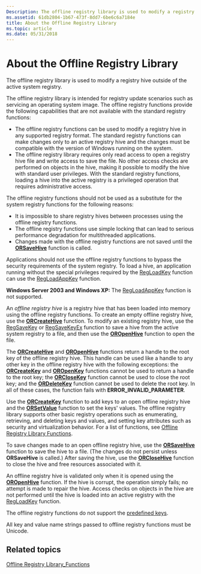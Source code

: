 ```yaml
---
Description: The offline registry library is used to modify a registry hive outside of the active system registry.
ms.assetid: 61db2804-1b67-473f-8dd7-6be6c6a7184e
title: About the Offline Registry Library
ms.topic: article
ms.date: 05/31/2018
---
```


# About the Offline Registry Library

The offline registry library is used to modify a registry hive outside of the active system registry.

The offline registry library is intended for registry update scenarios such as servicing an operating system image. The offline registry functions provide the following capabilities that are not available with the standard registry functions:

-   The offline registry functions can be used to modify a registry hive in any supported registry format. The standard registry functions can make changes only to an active registry hive and the changes must be compatible with the version of Windows running on the system.
-   The offline registry library requires only read access to open a registry hive file and write access to save the file. No other access checks are performed on objects in the hive, making it possible to modify the hive with standard user privileges. With the standard registry functions, loading a hive into the active registry is a privileged operation that requires administrative access.

The offline registry functions should not be used as a substitute for the system registry functions for the following reasons:

-   It is impossible to share registry hives between processes using the offline registry functions.
-   The offline registry functions use simple locking that can lead to serious performance degradation for multithreaded applications.
-   Changes made with the offline registry functions are not saved until the [**ORSaveHive**](orsavehive.md) function is called.

Applications should not use the offline registry functions to bypass the security requirements of the system registry. To load a hive, an application running without the special privileges required by the [RegLoadKey](https://go.microsoft.com/fwlink/p/?linkid=128789) function can use the [RegLoadAppKey](https://go.microsoft.com/fwlink/p/?linkid=128790) function.

**Windows Server 2003 and Windows XP:** The [RegLoadAppKey](https://go.microsoft.com/fwlink/p/?linkid=128790) function is not supported.

An *offline registry hive* is a registry hive that has been loaded into memory using the offline registry functions. To create an empty offline registry hive, use the [**ORCreateHive**](orcreatehive.md) function. To modify an existing registry hive, use the [RegSaveKey](https://go.microsoft.com/fwlink/p/?linkid=128786) or [RegSaveKeyEx](https://go.microsoft.com/fwlink/p/?linkid=128787) function to save a hive from the active system registry to a file, and then use the [**OROpenHive**](oropenhive.md) function to open the file.

The [**ORCreateHive**](orcreatehive.md) and [**OROpenHive**](oropenhive.md) functions return a handle to the root key of the offline registry hive. This handle can be used like a handle to any other key in the offline registry hive with the following exceptions: the [**ORCreateKey**](orcreatekey.md) and [**OROpenKey**](oropenkey.md) functions cannot be used to return a handle to the root key; the [**ORCloseKey**](orclosekey.md) function cannot be used to close the root key; and the [**ORDeleteKey**](ordeletekey.md) function cannot be used to delete the root key. In all of these cases, the function fails with **ERROR\_INVALID\_PARAMETER**.

Use the [**ORCreateKey**](orcreatekey.md) function to add keys to an open offline registry hive and the [**ORSetValue**](orsetvalue.md) function to set the keys' values. The offline registry library supports other basic registry operations such as enumerating, retrieving, and deleting keys and values, and setting key attributes such as security and virtualization behavior. For a list of functions, see [Offline Registry Library Functions](offline-registry-library-functions.md).

To save changes made to an open offline registry hive, use the [**ORSaveHive**](orsavehive.md) function to save the hive to a file. (The changes do not persist unless **ORSaveHive** is called.) After saving the hive, use the [**ORCloseHive**](orclosehive.md) function to close the hive and free resources associated with it.

An offline registry hive is validated only when it is opened using the [**OROpenHive**](oropenhive.md) function. If the hive is corrupt, the operation simply fails; no attempt is made to repair the hive. Access checks on objects in the hive are not performed until the hive is loaded into an active registry with the [RegLoadKey](https://go.microsoft.com/fwlink/p/?linkid=128789) function.

The offline registry functions do not support the [predefined keys](https://go.microsoft.com/fwlink/p/?linkid=128766).

All key and value name strings passed to offline registry functions must be Unicode.

## Related topics

<dl> <dt>

[Offline Registry Library\_Functions](offline-registry-library-functions.md)
</dt> </dl>

 

 



